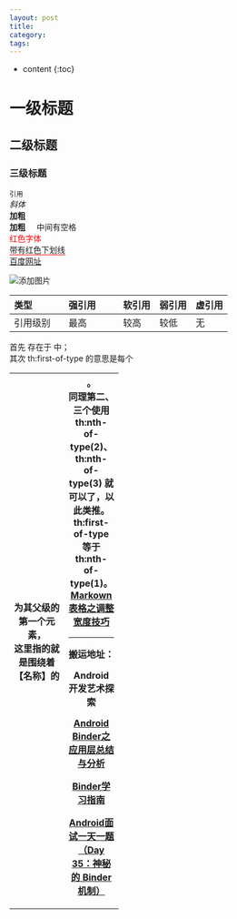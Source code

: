 ```yaml
---
layout: post
title:
category:
tags:
---
```

* content
{:toc}

# 一级标题
## 二级标题
### 三级标题

`引用`  
*斜体*  
**加粗**   
**加粗**&#160;&#160;&#160;&#160;  中间有空格   
<font color="#ff000" > 红色字体 </font>   
<span style="border-bottom:1px solid red;"> 带有红色下划线 </span>   
[百度网址](http://www.baidu.com)  

![添加图片](../../../../images/tcp_three_hand.png)


<style>
table th:first-of-type {
  width: 80px;
}
table th:nth-of-type(2) {
    width: 80px;
}
</style>

| 类型 | 强引用 | 软引用 | 弱引用 | 虚引用 |
|:----|:------|:------| :------|:------|
|引用级别|最高|较高|较低|无|



首先 <th> 存在于 <table> 中；   
其次 th:first-of-type 的意思是每个 <th> 为其父级的第一个元素，   
这里指的就是围绕着【名称】的 <th>。   
同理第二、三个使用 th:nth-of-type(2)、th:nth-of-type(3) 就可以了，以此类推。  
th:first-of-type 等于 th:nth-of-type(1)。
[Markown 表格之调整宽度技巧](https://blog.csdn.net/maxsky/article/details/54666998)


---
搬运地址：    


Android 开发艺术探索

[Android Binder之应用层总结与分析](http://blog.csdn.net/qian520ao/article/details/78089877)

[Binder学习指南](http://weishu.me/2016/01/12/binder-index-for-newer/)

[Android面试一天一题（Day 35：神秘的 Binder 机制）](https://www.jianshu.com/p/c7bcb4c96b38)
